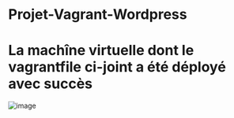 # Projet-Vagrant-Wordpress
# La machîne virtuelle dont le vagrantfile ci-joint a été déployé avec succès
![image](https://github.com/Anicet08/Projet-Vagrant-Wordpress/assets/129986487/a308820a-5f4c-4e9a-81f2-f62d04da75bb)
